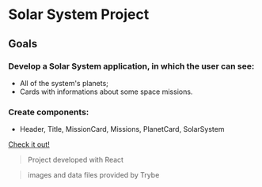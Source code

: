 # Solar System Project

## Goals

### Develop a Solar System application, in which the user can see:

- All of the system's planets;
- Cards with informations about some space missions.

### Create components:

- Header, Title, MissionCard, Missions, PlanetCard, SolarSystem

[Check it out!](https://biancaoura.github.io/project-solar-system/)

> Project developed with React

> images and data files provided by Trybe
